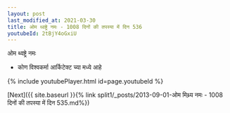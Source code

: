 ```yaml
---
layout: post
last_modified_at: 2021-03-30
title: ओम थ्वष्ट्रे नमः - 1008 दिनों की तपस्या में दिन 536
youtubeId: 2tBjY4oGxiU
---
```

 
 
 ओम थ्वष्ट्रे नमः  
 
 -  कोण विश्वकर्मा आर्किटेक्ट च्या मध्ये आहे 
 
  
 
  
 
 
 
 
 
 


{% include youtubePlayer.html id=page.youtubeId %}
 
[Next]({{ site.baseurl }}{% link  split1/_posts/2013-09-01-ओम मिथ्र्य नमः - 1008 दिनों की तपस्या में दिन 535.md%})
 
